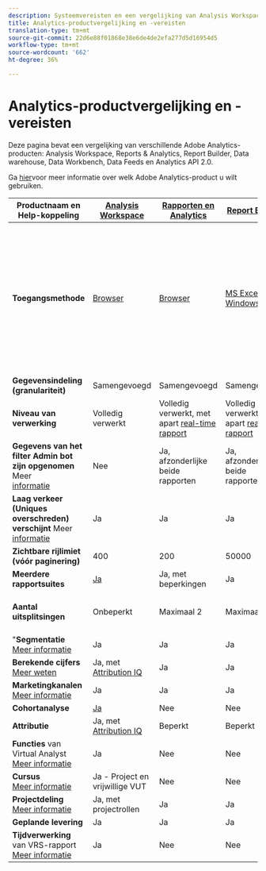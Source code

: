 ```yaml
---
description: Systeemvereisten en een vergelijking van Analysis Workspace, Reports & Analytics, Ad hoc analysis, Report Builder, Data warehouse en Data Workbench
title: Analytics-productvergelijking en -vereisten
translation-type: tm+mt
source-git-commit: 22d6e88f01868e38e6de4de2efa277d5d16954d5
workflow-type: tm+mt
source-wordcount: '662'
ht-degree: 36%

---
```



# Analytics-productvergelijking en -vereisten

Deze pagina bevat een vergelijking van verschillende Adobe Analytics-producten: Analysis Workspace, Reports &amp; Analytics, Report Builder, Data warehouse, Data Workbench, Data Feeds en Analytics API 2.0.

Ga [hier](/help/admin/c-analytics-product-comparison/which-analytics-tool.md)voor meer informatie over welk Adobe Analytics-product u wilt gebruiken.

| Productnaam en Help-koppeling | [Analysis Workspace](https://docs.adobe.com/content/help/en/analytics/analyze/analysis-workspace/home.html) | [Rapporten en Analytics](https://docs.adobe.com/content/help/en/analytics/analyze/reports-analytics/getting-started.html) | [Report Builder](https://docs.adobe.com/content/help/en/analytics/analyze/report-builder/home.html) | [Data Warehouse](https://docs.adobe.com/content/help/en/analytics/export/data-warehouse/data-warehouse.html) | [Data Workbench](https://docs.adobe.com/content/help/en/data-workbench/using/home.html) | [Gegevensfeeds](https://docs.adobe.com/content/help/en/analytics/export/analytics-data-feed/data-feed-overview.html) | [Analytics API 2.0](https://www.adobe.io/apis/experiencecloud/analytics/docs.html) |
|---|---|---|---|---|---|---|---|
| **Toegangsmethode** | [Browser](https://docs.adobe.com/content/help/nl-NL/analytics/admin/sys-reqs.html) | [Browser](https://docs.adobe.com/content/help/nl-NL/analytics/admin/sys-reqs.html) | [MS Excel voor Windows](https://docs.adobe.com/content/help/en/analytics/analyze/report-builder/report-builder-setup/system-requirements.html) | Setup via browser. Tot de ondersteunde doelen behoren FTP. Neem contact op met de klantenservice voor extra ondersteuning van de bestemming. [Meer informatie](https://docs.adobe.com/content/help/nl-NL/analytics/admin/sys-reqs.html) | [Windows 64-bits](https://docs.adobe.com/content/help/en/data-workbench/using/install/c-data-workbench-client-install.html) | Opstelling door browser. Tot de ondersteunde bestemmingen behoren FTP, SFTP, Azure Blob en S3. [Meer informatie](https://docs.adobe.com/content/help/en/analytics/export/analytics-data-feed/data-feed-overview.html) | RESTful API-gereedschappen. Aanmelden met Adobe I/O-referenties. [Meer informatie](https://www.adobe.io/apis/experiencecloud/analytics/docs.html) |
| **Gegevensindeling (granulariteit)** | Samengevoegd | Samengevoegd | Samengevoegd | ECID | Tijdstempel + ECID | Tijdstempel + ECID | Samengevoegd |
| **Niveau van verwerking** | Volledig verwerkt | Volledig verwerkt, met apart [real-time rapport](https://docs.adobe.com/content/help/en/analytics/components/real-time-reporting/realtime.html) | Volledig verwerkt, met apart [real-time rapport](https://docs.adobe.com/content/help/en/analytics/components/real-time-reporting/realtime.html) | Volledig verwerkt | Volledig verwerkt | Volledig verwerkt | Volledig verwerkt |
| **Gegevens van het filter Admin bot zijn opgenomen** Meer <br>[informatie](https://docs.adobe.com/content/help/en/analytics/admin/admin-tools/bot-removal/bot-removal.html) | Nee | Ja, afzonderlijke beide rapporten | Ja, afzonderlijke beide rapporten | Nee | Nee | Nee | Nee |
| **Laag verkeer (Uniques overschreden) verschijnt** Meer <br>[informatie](https://docs.adobe.com/content/help/en/analytics/technotes/low-traffic.html) | Ja | Ja | Ja | Nee | Nee | Nee | Ja |
| **Zichtbare rijlimiet (vóór paginering)** | 400 | 200 | 50000 | Onbeperkt | Onbeperkt | Onbeperkt | 50000 |
| **Meerdere rapportsuites** | [Ja](https://docs.adobe.com/content/help/nl-NL/analytics/analyze/analysis-workspace/build-workspace-project/multiple-report-suites.html) | Ja, met beperkingen | Ja | Nee | Ja | Nee | Ja |
| **Aantal uitsplitsingen** | Onbeperkt | Maximaal 2 | Maximaal 2 | Onbeperkt | Onbeperkt | Onbeperkt | Onbeperkt, uitvoeren op meerdere query&#39;s |
| &quot;**Segmentatie** <br>[Meer informatie](https://docs.adobe.com/content/help/en/analytics/components/segmentation/segmentation-workflow/seg-workflow.html) | Ja | Ja | Ja | Ja, met [beperkingen](https://docs.adobe.com/content/help/en/analytics/components/segmentation/segment-reference/seg-compatibility.html) | Ja | Nee | Ja |
| **Berekende cijfers** <br>[Meer weten](https://docs.adobe.com/content/help/nl-NL/analytics/components/calculated-metrics/cm-overview.html) | Ja, met [Attribution IQ](https://docs.adobe.com/content/help/en/analytics/analyze/analysis-workspace/attribution/overview.html) | Ja | Ja | Nee | Ja | Nee | Ja, met [Attribution IQ](https://docs.adobe.com/content/help/en/analytics/analyze/analysis-workspace/attribution/overview.html) |
| **Marketingkanalen** <br>[Meer informatie](https://docs.adobe.com/content/help/en/analytics/components/marketing-channels/c-getting-started-mchannel.html) | Ja | Ja | Ja | Ja | Ja | Ja - va_finder, va_near | Ja |
| **Cohortanalyse** | [Ja](https://docs.adobe.com/content/help/en/analytics/analyze/analysis-workspace/visualizations/cohort-table/cohort-analysis.html) | Nee | Nee | Nee | Ja | Nee | Nee |
| **Attributie** | Ja, met [Attribution IQ](https://docs.adobe.com/content/help/en/analytics/analyze/analysis-workspace/attribution/overview.html) | Beperkt | Beperkt | Nee | Ja | Nee | Ja, met [Attribution IQ](https://docs.adobe.com/content/help/en/analytics/analyze/analysis-workspace/attribution/overview.html) |
| **Functies** van Virtual Analyst <br>[Meer informatie](https://docs.adobe.com/content/help/en/analytics/analyze/analysis-workspace/virtual-analyst/overview.html) | Ja | Nee | Nee | Nee | Nee | Nee | Ja |
| **Cursus** <br>[Meer informatie](https://docs.adobe.com/content/help/en/analytics/analyze/analysis-workspace/curate-share/curate.html) | Ja - Project en vrijwillige VUT | Nee | Nee | Nee | Nee | Nee | Ja - alleen VRS |
| **Projectdeling** <br>[Meer informatie](https://docs.adobe.com/content/help/nl-NL/analytics/analyze/analysis-workspace/curate-share/share-projects.html) | Ja, met projectrollen | Ja | Ja | Nee | Ja | Nee | Nee |
| **Geplande levering** | Ja | Ja | Ja | Ja | Ja | Ja | Nee |
| **Tijdverwerking** van VRS-rapport <br>[Meer informatie](https://docs.adobe.com/content/help/en/analytics/components/virtual-report-suites/vrs-report-time-processing.html) | Ja | Nee | Nee | Nee | Nee | Nee | Ja |
